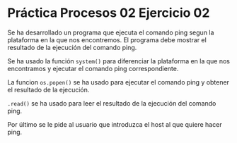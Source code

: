 # Práctica Procesos 02 Ejercicio 02

 Se ha desarrollado un programa que ejecuta el comando ping segun la 
 plataforma en la que nos encontremos. El programa debe mostrar el resultado de la ejecución del comando ping. 

 Se ha usado la función `system()` para diferenciar la plataforma en la que nos encontramos y ejecutar el comando ping correspondiente.

 La funcion `os.popen()` se ha usado para ejecutar el comando ping y obtener el resultado de la ejecución.

 `.read()` se ha usado para leer el resultado de la ejecución del comando ping.

 Por último se le pide al usuario que introduzca el host al que quiere hacer ping.
 